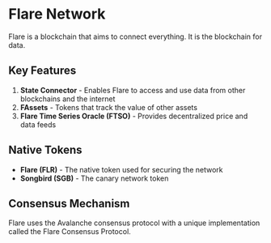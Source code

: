 # Flare Network

Flare is a blockchain that aims to connect everything. It is the blockchain for data.

## Key Features

1. **State Connector** - Enables Flare to access and use data from other blockchains and the internet
2. **FAssets** - Tokens that track the value of other assets
3. **Flare Time Series Oracle (FTSO)** - Provides decentralized price and data feeds

## Native Tokens

- **Flare (FLR)** - The native token used for securing the network
- **Songbird (SGB)** - The canary network token

## Consensus Mechanism

Flare uses the Avalanche consensus protocol with a unique implementation called the Flare Consensus Protocol.
